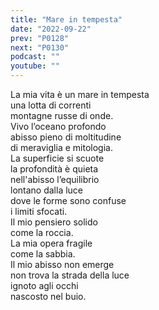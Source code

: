 ```yaml
---
title: "Mare in tempesta"
date: "2022-09-22"
prev: "P0128"
next: "P0130"
podcast: ""
youtube: ""
---
```


La mia vita è un mare in tempesta  
una lotta di correnti  
montagne russe di onde.  
Vivo l’oceano profondo  
abisso pieno di moltitudine  
di meraviglia e mitologia.  
La superficie si scuote  
la profondità è quieta  
nell'abisso l’equilibrio  
lontano dalla luce  
dove le forme sono confuse  
i limiti sfocati.  
Il mio pensiero solido  
come la roccia.  
La mia opera fragile  
come la sabbia.  
Il mio abisso non emerge  
non trova la strada della luce  
ignoto agli occhi  
nascosto nel buio.
